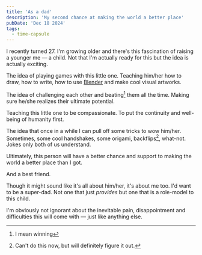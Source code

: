 ```yaml
---
title: 'As a dad'
description: 'My second chance at making the world a better place'
pubDate: 'Dec 18 2024'
tags:
  - time-capsule
---
```


I recently turned 27. I'm growing older and there's this fascination of raising a younger me — a child. Not that I'm actually ready for this but the idea is actually exciting.

The idea of playing games with this little one. Teaching him/her how to draw, how to write, how to use [Blender](https://blender.org) and make cool visual artworks.

The idea of challenging each other and beating[^1] them all the time. Making sure he/she realizes their ultimate potential.

[^1]: I mean winning

Teaching this little one to be compassionate. To put the continuity and well-being of humanity first.

The idea that once in a while I can pull off some tricks to wow him/her. Sometimes, some cool handshakes, some origami, backflips[^2], what-not. Jokes only both of us understand.

[^2]: Can't do this now, but will definitely figure it out.

Ultimately, this person will have a better chance and support to making the world a better place than I got.

And a best friend.

Though it might sound like it's all about him/her, it's about me too. I'd want to be a super-dad. Not one that just _provides_ but one that is a role-model to this child.

I'm obviously not ignorant about the inevitable pain, disappointment and difficulties this will come with — just like anything else.

